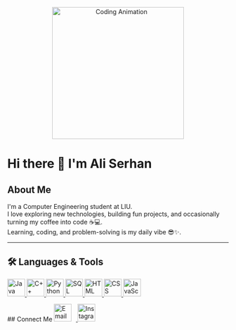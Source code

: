 <p align="center">
  <img src="https://media.giphy.com/media/qgQUggAC3Pfv687qPC/giphy.gif" width="300" alt="Coding Animation"/>
</p>

# Hi there 👋 I'm Ali Serhan

## About Me

I'm a Computer Engineering student at LIU.  
I love exploring new technologies, building fun projects, and occasionally turning my coffee into code ☕💻.  
Learning, coding, and problem-solving is my daily vibe 😎✨.

---

## 🛠️ Languages & Tools

<p>
  <a href="https://www.java.com/">
    <img src="https://cdn.jsdelivr.net/gh/devicons/devicon/icons/java/java-original.svg" alt="Java" width="40" height="40"/>
  </a>
  <a href="https://isocpp.org/">
    <img src="https://cdn.jsdelivr.net/gh/devicons/devicon/icons/cplusplus/cplusplus-original.svg" alt="C++" width="40" height="40"/>
  </a>
  <a href="https://www.python.org/">
    <img src="https://cdn.jsdelivr.net/gh/devicons/devicon/icons/python/python-original.svg" alt="Python" width="40" height="40"/>
  </a>
  <a href="https://www.mysql.com/">
    <img src="https://cdn.jsdelivr.net/gh/devicons/devicon/icons/mysql/mysql-original.svg" alt="SQL" width="40" height="40"/>
  </a>
  <a href="https://developer.mozilla.org/en-US/docs/Web/HTML">
    <img src="https://cdn.jsdelivr.net/gh/devicons/devicon/icons/html5/html5-original.svg" alt="HTML" width="40" height="40"/>
  </a>
  <a href="https://developer.mozilla.org/en-US/docs/Web/CSS">
    <img src="https://cdn.jsdelivr.net/gh/devicons/devicon/icons/css3/css3-original.svg" alt="CSS" width="40" height="40"/>
  </a>
  <a href="https://developer.mozilla.org/en-US/docs/Web/JavaScript">
    <img src="https://cdn.jsdelivr.net/gh/devicons/devicon/icons/javascript/javascript-original.svg" alt="JavaScript" width="40" height="40"/>
  </a>
</p>
## Connect Me

<a href="mailto:aliserhan3009@gmail.com" target="_blank">
  <img src="https://upload.wikimedia.org/wikipedia/commons/4/4e/Gmail_Icon.png" alt="Email" width="40" height="40" style="margin-right: 10px;" />
</a>
<a href="https://instagram.com/alii.serhan" target="_blank">
  <img src="https://instagram-brand.com/wp-content/uploads/2016/11/app-icon2.png" alt="Instagram" width="40" height="40" />
</a>
